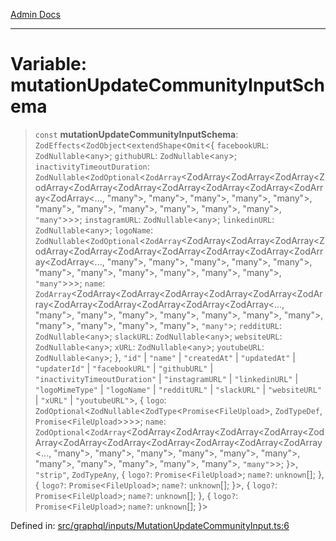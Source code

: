 [Admin Docs](/)

***

# Variable: mutationUpdateCommunityInputSchema

> `const` **mutationUpdateCommunityInputSchema**: `ZodEffects`\<`ZodObject`\<`extendShape`\<`Omit`\<\{ `facebookURL`: `ZodNullable`\<`any`\>; `githubURL`: `ZodNullable`\<`any`\>; `inactivityTimeoutDuration`: `ZodNullable`\<`ZodOptional`\<`ZodArray`\<ZodArray\<ZodArray\<ZodArray\<ZodArray\<ZodArray\<ZodArray\<ZodArray\<ZodArray\<ZodArray\<ZodArray\<ZodArray\<..., "many"\>, "many"\>, "many"\>, "many"\>, "many"\>, "many"\>, "many"\>, "many"\>, "many"\>, "many"\>, "many"\>, `"many"`\>\>\>; `instagramURL`: `ZodNullable`\<`any`\>; `linkedinURL`: `ZodNullable`\<`any`\>; `logoName`: `ZodNullable`\<`ZodOptional`\<`ZodArray`\<ZodArray\<ZodArray\<ZodArray\<ZodArray\<ZodArray\<ZodArray\<ZodArray\<ZodArray\<ZodArray\<ZodArray\<ZodArray\<..., "many"\>, "many"\>, "many"\>, "many"\>, "many"\>, "many"\>, "many"\>, "many"\>, "many"\>, "many"\>, "many"\>, `"many"`\>\>\>; `name`: `ZodArray`\<ZodArray\<ZodArray\<ZodArray\<ZodArray\<ZodArray\<ZodArray\<ZodArray\<ZodArray\<ZodArray\<ZodArray\<ZodArray\<..., "many"\>, "many"\>, "many"\>, "many"\>, "many"\>, "many"\>, "many"\>, "many"\>, "many"\>, "many"\>, "many"\>, `"many"`\>; `redditURL`: `ZodNullable`\<`any`\>; `slackURL`: `ZodNullable`\<`any`\>; `websiteURL`: `ZodNullable`\<`any`\>; `xURL`: `ZodNullable`\<`any`\>; `youtubeURL`: `ZodNullable`\<`any`\>; \}, `"id"` \| `"name"` \| `"createdAt"` \| `"updatedAt"` \| `"updaterId"` \| `"facebookURL"` \| `"githubURL"` \| `"inactivityTimeoutDuration"` \| `"instagramURL"` \| `"linkedinURL"` \| `"logoMimeType"` \| `"logoName"` \| `"redditURL"` \| `"slackURL"` \| `"websiteURL"` \| `"xURL"` \| `"youtubeURL"`\>, \{ `logo`: `ZodOptional`\<`ZodNullable`\<`ZodType`\<`Promise`\<`FileUpload`\>, `ZodTypeDef`, `Promise`\<`FileUpload`\>\>\>\>; `name`: `ZodOptional`\<`ZodArray`\<ZodArray\<ZodArray\<ZodArray\<ZodArray\<ZodArray\<ZodArray\<ZodArray\<ZodArray\<ZodArray\<ZodArray\<ZodArray\<..., "many"\>, "many"\>, "many"\>, "many"\>, "many"\>, "many"\>, "many"\>, "many"\>, "many"\>, "many"\>, "many"\>, `"many"`\>\>; \}\>, `"strip"`, `ZodTypeAny`, \{ `logo?`: `Promise`\<`FileUpload`\>; `name?`: `unknown`[]; \}, \{ `logo?`: `Promise`\<`FileUpload`\>; `name?`: `unknown`[]; \}\>, \{ `logo?`: `Promise`\<`FileUpload`\>; `name?`: `unknown`[]; \}, \{ `logo?`: `Promise`\<`FileUpload`\>; `name?`: `unknown`[]; \}\>

Defined in: [src/graphql/inputs/MutationUpdateCommunityInput.ts:6](https://github.com/gautam-divyanshu/talawa-api/blob/d8a8cac9e6df3a48d2412b7eda7ba90695bb5e35/src/graphql/inputs/MutationUpdateCommunityInput.ts#L6)
